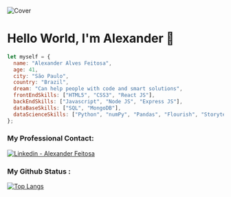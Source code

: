 ![Cover](https://media-exp1.licdn.com/dms/image/C4D16AQEbaPJAabGapQ/profile-displaybackgroundimage-shrink_350_1400/0/1603651256817?e=1623888000&v=beta&t=Qg9Uy2ZEcLOdGiwqA-G2GeqENm3MyJSLM5Zeyo1eFVE)

# Hello World, I'm Alexander 👋

```javascript
let myself = {
  name: "Alexander Alves Feitosa",
  age: 41,
  city: "São Paulo",
  country: "Brazil",
  dream: "Can help people with code and smart solutions",
  frontEndSkills: ["HTML5", "CSS3", "React JS"],
  backEndSkills: ["Javascript", "Node JS", "Express JS"],
  dataBaseSkills: ["SQL", "MongoDB"],
  dataScienceSkills: ["Python", "numPy", "Pandas", "Flourish", "Storytelling"],
};
```
### My Professional Contact: <a href="https://www.linkedin.com/in/alexanderfeitosa/" target="_blank" >
  <img alt="Linkedin - Alexander Feitosa" src="https://img.shields.io/badge/Linkedin--%23F8952D?style=social&logo=linkedin">
</a>

### My Github Status :

[![Top Langs](https://github-readme-stats.vercel.app/api/top-langs/?username=AlexanderFeitosa&theme=cobalt)](https://github.com/anuraghazra/github-readme-stats)
